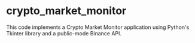 # crypto_market_monitor
This code implements a Crypto Market Monitor application using Python's Tkinter library and a public-mode Binance API.
